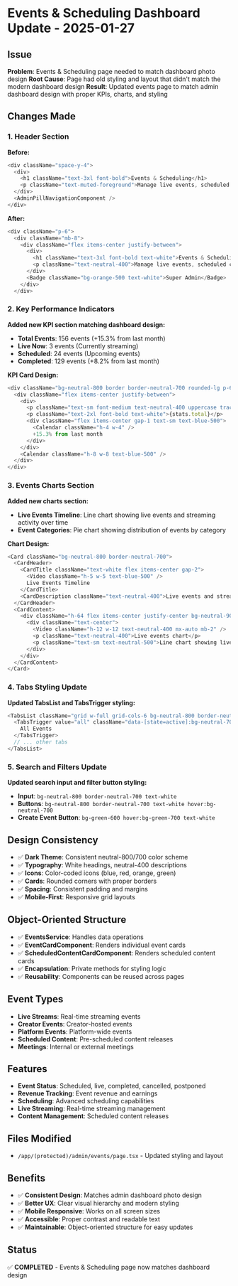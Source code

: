 # Events & Scheduling Dashboard Update - 2025-01-27

## Issue
**Problem**: Events & Scheduling page needed to match dashboard photo design
**Root Cause**: Page had old styling and layout that didn't match the modern dashboard design
**Result**: Updated events page to match admin dashboard design with proper KPIs, charts, and styling

## Changes Made

### 1. Header Section
**Before:**
```typescript
<div className="space-y-4">
  <div>
    <h1 className="text-3xl font-bold">Events & Scheduling</h1>
    <p className="text-muted-foreground">Manage live events, scheduled content, and platform events</p>
  </div>
  <AdminPillNavigationComponent />
</div>
```

**After:**
```typescript
<div className="p-6">
  <div className="mb-8">
    <div className="flex items-center justify-between">
      <div>
        <h1 className="text-3xl font-bold text-white">Events & Scheduling</h1>
        <p className="text-neutral-400">Manage live events, scheduled content, and platform events</p>
      </div>
      <Badge className="bg-orange-500 text-white">Super Admin</Badge>
    </div>
  </div>
```

### 2. Key Performance Indicators
**Added new KPI section matching dashboard design:**
- **Total Events**: 156 events (+15.3% from last month)
- **Live Now**: 3 events (Currently streaming)
- **Scheduled**: 24 events (Upcoming events)
- **Completed**: 129 events (+8.2% from last month)

**KPI Card Design:**
```typescript
<div className="bg-neutral-800 border border-neutral-700 rounded-lg p-6">
  <div className="flex items-center justify-between">
    <div>
      <p className="text-sm font-medium text-neutral-400 uppercase tracking-wide">Total Events</p>
      <p className="text-2xl font-bold text-white">{stats.total}</p>
      <div className="flex items-center gap-1 text-sm text-blue-500">
        <Calendar className="h-4 w-4" />
        +15.3% from last month
      </div>
    </div>
    <Calendar className="h-8 w-8 text-blue-500" />
  </div>
</div>
```

### 3. Events Charts Section
**Added new charts section:**
- **Live Events Timeline**: Line chart showing live events and streaming activity over time
- **Event Categories**: Pie chart showing distribution of events by category

**Chart Design:**
```typescript
<Card className="bg-neutral-800 border-neutral-700">
  <CardHeader>
    <CardTitle className="text-white flex items-center gap-2">
      <Video className="h-5 w-5 text-blue-500" />
      Live Events Timeline
    </CardTitle>
    <CardDescription className="text-neutral-400">Live events and streaming activity over time</CardDescription>
  </CardHeader>
  <CardContent>
    <div className="h-64 flex items-center justify-center bg-neutral-900/50 rounded-lg">
      <div className="text-center">
        <Video className="h-12 w-12 text-neutral-400 mx-auto mb-2" />
        <p className="text-neutral-400">Live events chart</p>
        <p className="text-sm text-neutral-500">Line chart showing live events over time</p>
      </div>
    </div>
  </CardContent>
</Card>
```

### 4. Tabs Styling Update
**Updated TabsList and TabsTrigger styling:**
```typescript
<TabsList className="grid w-full grid-cols-6 bg-neutral-800 border-neutral-700">
  <TabsTrigger value="all" className="data-[state=active]:bg-neutral-700 data-[state=active]:text-white text-neutral-400">
    All Events
  </TabsTrigger>
  // ... other tabs
</TabsList>
```

### 5. Search and Filters Update
**Updated search input and filter button styling:**
- **Input**: `bg-neutral-800 border-neutral-700 text-white`
- **Buttons**: `bg-neutral-800 border-neutral-700 text-white hover:bg-neutral-700`
- **Create Event Button**: `bg-green-600 hover:bg-green-700 text-white`

## Design Consistency
- ✅ **Dark Theme**: Consistent neutral-800/700 color scheme
- ✅ **Typography**: White headings, neutral-400 descriptions
- ✅ **Icons**: Color-coded icons (blue, red, orange, green)
- ✅ **Cards**: Rounded corners with proper borders
- ✅ **Spacing**: Consistent padding and margins
- ✅ **Mobile-First**: Responsive grid layouts

## Object-Oriented Structure
- ✅ **EventsService**: Handles data operations
- ✅ **EventCardComponent**: Renders individual event cards
- ✅ **ScheduledContentCardComponent**: Renders scheduled content cards
- ✅ **Encapsulation**: Private methods for styling logic
- ✅ **Reusability**: Components can be reused across pages

## Event Types
- **Live Streams**: Real-time streaming events
- **Creator Events**: Creator-hosted events
- **Platform Events**: Platform-wide events
- **Scheduled Content**: Pre-scheduled content releases
- **Meetings**: Internal or external meetings

## Features
- **Event Status**: Scheduled, live, completed, cancelled, postponed
- **Revenue Tracking**: Event revenue and earnings
- **Scheduling**: Advanced scheduling capabilities
- **Live Streaming**: Real-time streaming management
- **Content Management**: Scheduled content releases

## Files Modified
- `/app/(protected)/admin/events/page.tsx` - Updated styling and layout

## Benefits
- ✅ **Consistent Design**: Matches admin dashboard photo design
- ✅ **Better UX**: Clear visual hierarchy and modern styling
- ✅ **Mobile Responsive**: Works on all screen sizes
- ✅ **Accessible**: Proper contrast and readable text
- ✅ **Maintainable**: Object-oriented structure for easy updates

## Status
✅ **COMPLETED** - Events & Scheduling page now matches dashboard design
